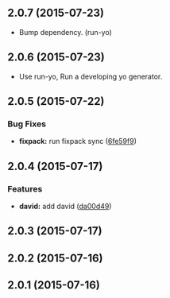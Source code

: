 <a name="2.0.7"></a>
## 2.0.7 (2015-07-23)

* Bump dependency. (run-yo)


<a name="2.0.6"></a>
## 2.0.6 (2015-07-23)

* Use run-yo, Run a developing yo generator.


<a name="2.0.5"></a>
## 2.0.5 (2015-07-22)


### Bug Fixes

* **fixpack:** run fixpack sync ([6fe59f9](https://github.com/pandawing/generator-nm/commit/6fe59f9))



<a name="2.0.4"></a>
## 2.0.4 (2015-07-17)


### Features

* **david:** add david ([da00d49](https://github.com/pandawing/generator-nm/commit/da00d49))



<a name="2.0.3"></a>
## 2.0.3 (2015-07-17)




<a name="2.0.2"></a>
## 2.0.2 (2015-07-16)




<a name="2.0.1"></a>
## 2.0.1 (2015-07-16)




